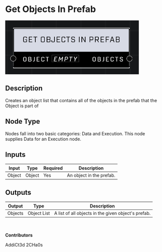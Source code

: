 # Get Objects In Prefab
![](../../../.gitbook/assets/get-objects-in-prefab.png)
## Description
Creates an object list that contains all of the objects in the prefab that the Object is part of

## Node Type
Nodes fall into two basic categories: Data and Execution. This node supplies Data for an Execution node.

## Inputs
| Input | Type | Required | Description |
|------------------|------------------|----------|--------------------------------------------------------------|
| Object | Object | Yes | An object in the prefab. |

## Outputs
| Output | Type | Description |
|------------------|------------------|--------------------------------------------------------------|
| Objects | Object List | A list of all objects in the given object's prefab. |

\
\
**Contributors**

AddiCt3d 2CHa0s
